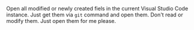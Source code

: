 Open all modified or newly created fiels in the current Visual Studio Code instance. Just get them via `git` command and open them. Don't read or modify them. Just open them for me please.
